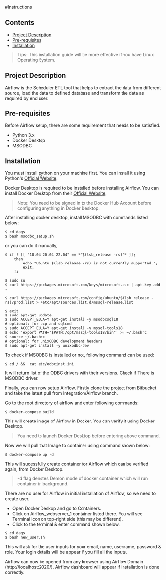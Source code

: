 #Instructions

## Contents

- [Project Description](#project-description)
- [Pre-requisites](#pre-requisites)
- [Installation](#installation)

> Tips: This installation guide will be more effective if you have Linux Operating System.

## Project Description

Airflow is the Scheduler ETL tool that helps to extract the data from different source, load the data to defined database and transform the data as required by end user.

## Pre-requisites

Before Airflow setup, there are some requirement that needs to be satisfied.

- Python 3.x
- Docker Desktop
- MSODBC

## Installation

You must install python on your machine first. You can install it using Python's [Official Website](https://www.python.org/downloads/source/).

Docker Desktop is required to be installed before installing Airflow. You can install Docker Desktop from their [Official Website](https://docs.docker.com/desktop/install/linux-install/).

> Note: You need to be signed in to the Docker Hub Account before configuring anything in Docker Desktop.

After installing docker desktop, install MSODBC with commands listed below:

```
$ cd dags
$ bash msodbc_setup.sh
```

or you can do it manually,

```
$ if ! [[ "18.04 20.04 22.04" == *"$(lsb_release -rs)"* ]];
    then
        echo "Ubuntu $(lsb_release -rs) is not currently supported.";
        exit;
    fi

$ sudo su
$ curl https://packages.microsoft.com/keys/microsoft.asc | apt-key add -

$ curl https://packages.microsoft.com/config/ubuntu/$(lsb_release -rs)/prod.list > /etc/apt/sources.list.d/mssql-release.list

$ exit
$ sudo apt-get update
$ sudo ACCEPT_EULA=Y apt-get install -y msodbcsql18
# optional: for bcp and sqlcmd
$ sudo ACCEPT_EULA=Y apt-get install -y mssql-tools18
$ echo 'export PATH="$PATH:/opt/mssql-tools18/bin"' >> ~/.bashrc
$ source ~/.bashrc
# optional: for unixODBC development headers
$ sudo apt-get install -y unixodbc-dev
```

To check if MSODBC is installed or not, following command can be used:

```
$ cd / &&  cat etc/odbcinst.ini
```

It will return list of the ODBC drivers with their versions. Check if There is MSODBC driver.

Finally, you can now setup Airflow. Firstly clone the project from Bitbucket and take the latest pull from Integration/Airflow branch.

Go to the root directory of airflow and enter following commands:

```
$ docker-compose build
```

This will create image of Airflow in Docker. You can verify it using Docker Desktop.

> You need to launch Docker Desktop before entering above command.

Now we will pull that Image to container using command shown below:

```
$ docker-compose up -d
```

This will sucessfully create container for Airflow which can be verified again, from Docker Desktop.

> -d flag denotes Demon mode of docker container which will run container in background.

There are no user for Airflow in initial installation of Airflow, so we need to create user.

- Open Docker Deskop and go to Containers.
- Click on Airflow_webserver_1 container listed there. You will see Terminal icon on top-right side (this may be different).
- Click to the terminal & enter command shown below.

```
$ cd dags
$ bash new_user.sh
```

This will ask for the user inputs for your email, name, username, password & role. Your login details will be appear if you fill all the inputs.

Airflow can now be opened from any browser using Airflow Domain (http://localhost:2020/).
Airflow dashboard will appear if installation is done correctly.
